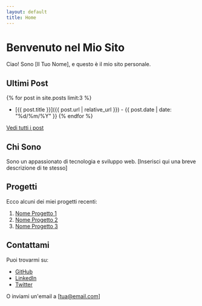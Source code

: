 ```yaml
---
layout: default
title: Home
---
```


# Benvenuto nel Mio Sito

Ciao! Sono [Il Tuo Nome], e questo è il mio sito personale.

## Ultimi Post

{% for post in site.posts limit:3 %}
- [{{ post.title }}]({{ post.url | relative_url }}) - {{ post.date | date: "%d/%m/%Y" }}
{% endfor %}

[Vedi tutti i post](/blog)

## Chi Sono

Sono un appassionato di tecnologia e sviluppo web. 
[Inserisci qui una breve descrizione di te stesso]

## Progetti

Ecco alcuni dei miei progetti recenti:

1. [Nome Progetto 1](link-al-progetto)
2. [Nome Progetto 2](link-al-progetto)
3. [Nome Progetto 3](link-al-progetto)

## Contattami

Puoi trovarmi su:

- [GitHub](link-al-tuo-github)
- [LinkedIn](link-al-tuo-linkedin)
- [Twitter](link-al-tuo-twitter)

O inviami un'email a [tua@email.com]
